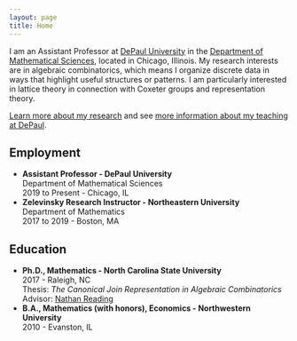 ```yaml
---
layout: page
title: Home
---
```


I am an Assistant Professor at [DePaul University](https://depaul.edu) in the [Department of Mathematical Sciences](https://csh.depaul.edu/academics/mathematical-sciences/Pages/default.aspx), located in Chicago, Illinois. My research interests are in algebraic combinatorics, which means I organize discrete data in ways that highlight useful structures or patterns. I am particularly interested in lattice theory in connection with Coxeter groups and representation theory. 

[Learn more about my research](/research/) and see [more information about my teaching at DePaul](/teaching/).

## Employment

- **Assistant Professor - DePaul University**  
Department of Mathematical Sciences  
2019 to Present - Chicago, IL
- **Zelevinsky Research Instructor - Northeastern University**  
Department of Mathematics  
2017 to 2019 - Boston, MA

## Education

- **Ph.D., Mathematics - North Carolina State University**  
2017 - Raleigh, NC  
Thesis: *The Canonical Join Representation in Algebraic Combinatorics*  
Advisor: [Nathan Reading](https://nreadin.math.ncsu.edu/)  
- **B.A., Mathematics (with honors), Economics - Northwestern University**  
2010 - Evanston, IL
